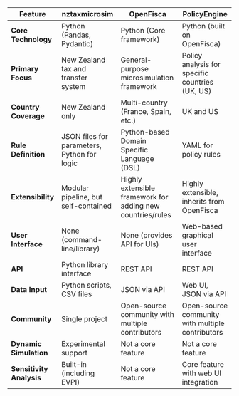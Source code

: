 | Feature                 | nztaxmicrosim                                       | OpenFisca                                            | PolicyEngine                                         |
| ----------------------- | --------------------------------------------------- | ---------------------------------------------------- | ---------------------------------------------------- |
| **Core Technology**     | Python (Pandas, Pydantic)                           | Python (Core framework)                              | Python (built on OpenFisca)                          |
| **Primary Focus**       | New Zealand tax and transfer system                 | General-purpose microsimulation framework            | Policy analysis for specific countries (UK, US)      |
| **Country Coverage**    | New Zealand only                                    | Multi-country (France, Spain, etc.)                  | UK and US                                            |
| **Rule Definition**     | JSON files for parameters, Python for logic         | Python-based Domain Specific Language (DSL)          | YAML for policy rules                                |
| **Extensibility**       | Modular pipeline, but self-contained                | Highly extensible framework for adding new countries/rules | Highly extensible, inherits from OpenFisca           |
| **User Interface**      | None (command-line/library)                         | None (provides API for UIs)                          | Web-based graphical user interface                   |
| **API**                 | Python library interface                            | REST API                                             | REST API                                             |
| **Data Input**          | Python scripts, CSV files                           | JSON via API                                         | Web UI, JSON via API                                 |
| **Community**           | Single project                                      | Open-source community with multiple contributors     | Open-source community with multiple contributors     |
| **Dynamic Simulation**  | Experimental support                                | Not a core feature                                   | Not a core feature                                   |
| **Sensitivity Analysis**| Built-in (including EVPI)                           | Not a core feature                                   | Core feature with web UI integration                 |
